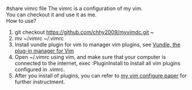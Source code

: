 #share vimrc file
The vimrc is a configuration of my vim.  
You can checkout it and use it as me.  
How to use?  
1. git checkout https://github.com/chhy2009/myvimdc.git ~  
2. mv ~/vimrc ~/.vimrc  
3. Install vundle plugin for vim to manager vim plugins, see [Vundle, the plug-in manager for Vim](https://github.com/VundleVim/Vundle.vim)  
4. Open ~/.vimrc using vim, and make sure that your computer is connected to the internet, exec :PluginInstall to install all vim plugins configured in .vimrc.
5. After you install of plugins, you can refer to [my vim configure paper](https://chhy2009.github.io/tags/vim/) for further instructment.